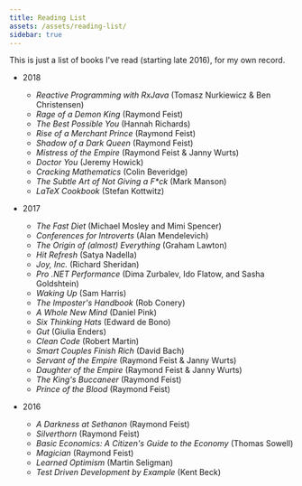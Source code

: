 ```yaml
---
title: Reading List
assets: /assets/reading-list/
sidebar: true
---
```

This is just a list of books I've read (starting late 2016), for my own record.

* 2018
    * _Reactive Programming with RxJava_ (Tomasz Nurkiewicz & Ben Christensen)
    * _Rage of a Demon King_ (Raymond Feist)
    * _The Best Possible You_ (Hannah Richards)
    * _Rise of a Merchant Prince_ (Raymond Feist)
    * _Shadow of a Dark Queen_ (Raymond Feist)
    * _Mistress of the Empire_ (Raymond Feist & Janny Wurts)
    * _Doctor You_ (Jeremy Howick)
    * _Cracking Mathematics_ (Colin Beveridge)
    * _The Subtle Art of Not Giving a F*ck_ (Mark Manson)
    * _LaTeX Cookbook_ (Stefan Kottwitz)
* 2017
    * _The Fast Diet_ (Michael Mosley and Mimi Spencer)
    * _Conferences for Introverts_ (Alan Mendelevich)
    * _The Origin of (almost) Everything_ (Graham Lawton)
    * _Hit Refresh_ (Satya Nadella)
    * _Joy, Inc._ (Richard Sheridan)
    * _Pro .NET Performance_ (Dima Zurbalev, Ido Flatow, and Sasha Goldshtein)
    * _Waking Up_ (Sam Harris)
    * _The Imposter's Handbook_ (Rob Conery)
    * _A Whole New Mind_ (Daniel Pink)
    * _Six Thinking Hats_ (Edward de Bono)
    * _Gut_ (Giulia Enders)
    * _Clean Code_ (Robert Martin)
    * _Smart Couples Finish Rich_ (David Bach)
    * _Servant of the Empire_ (Raymond Feist & Janny Wurts)
    * _Daughter of the Empire_ (Raymond Feist & Janny Wurts)
    * _The King's Buccaneer_ (Raymond Feist)
    * _Prince of the Blood_ (Raymond Feist)

* 2016
    * _A Darkness at Sethanon_ (Raymond Feist)
    * _Silverthorn_ (Raymond Feist)
    * _Basic Economics: A Citizen's Guide to the Economy_ (Thomas Sowell)
    * _Magician_ (Raymond Feist)
    * _Learned Optimism_ (Martin Seligman)
    * _Test Driven Development by Example_ (Kent Beck)
